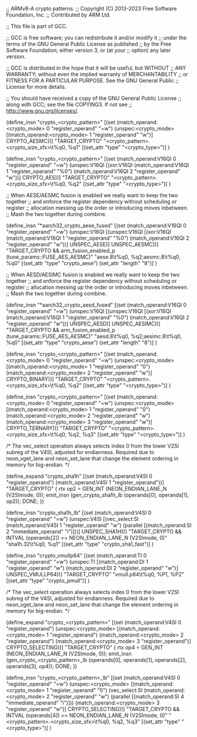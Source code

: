 ;; ARMv8-A crypto patterns.
;; Copyright (C) 2013-2023 Free Software Foundation, Inc.
;; Contributed by ARM Ltd.

;; This file is part of GCC.

;; GCC is free software; you can redistribute it and/or modify it
;; under the terms of the GNU General Public License as published
;; by the Free Software Foundation; either version 3, or (at your
;; option) any later version.

;; GCC is distributed in the hope that it will be useful, but WITHOUT
;; ANY WARRANTY; without even the implied warranty of MERCHANTABILITY
;; or FITNESS FOR A PARTICULAR PURPOSE.  See the GNU General Public
;; License for more details.

;; You should have received a copy of the GNU General Public License
;; along with GCC; see the file COPYING3.  If not see
;; <http://www.gnu.org/licenses/>.


(define_insn "crypto_<crypto_pattern>"
  [(set (match_operand:<crypto_mode> 0 "register_operand" "=w")
	(unspec:<crypto_mode>
		[(match_operand:<crypto_mode> 1 "register_operand" "w")]
	 CRYPTO_AESMC))]
  "TARGET_CRYPTO"
  "<crypto_pattern>.<crypto_size_sfx>\\t%q0, %q1"
  [(set_attr "type" "<crypto_type>")]
)

(define_insn "crypto_<crypto_pattern>"
  [(set (match_operand:V16QI 0 "register_operand" "=w")
	(unspec:V16QI
		[(xor:V16QI
		     (match_operand:V16QI 1 "register_operand" "%0")
		     (match_operand:V16QI 2 "register_operand" "w"))]
	CRYPTO_AES))]
  "TARGET_CRYPTO"
  "<crypto_pattern>.<crypto_size_sfx>\\t%q0, %q2"
  [(set_attr "type" "<crypto_type>")]
)

;; When AESE/AESMC fusion is enabled we really want to keep the two together
;; and enforce the register dependency without scheduling or register
;; allocation messing up the order or introducing moves inbetween.
;;  Mash the two together during combine.

(define_insn "*aarch32_crypto_aese_fused"
  [(set (match_operand:V16QI 0 "register_operand" "=w")
	(unspec:V16QI
		[(unspec:V16QI
		    [(xor:V16QI
			(match_operand:V16QI 1 "register_operand" "%0")
			(match_operand:V16QI 2 "register_operand" "w"))]
		UNSPEC_AESE)]
	UNSPEC_AESMC))]
  "TARGET_CRYPTO
   && arm_fusion_enabled_p (tune_params::FUSE_AES_AESMC)"
  "aese.8\\t%q0, %q2\;aesmc.8\\t%q0, %q0"
  [(set_attr "type" "crypto_aese")
   (set_attr "length" "8")]
)

;; When AESD/AESIMC fusion is enabled we really want to keep the two together
;; and enforce the register dependency without scheduling or register
;; allocation messing up the order or introducing moves inbetween.
;;  Mash the two together during combine.

(define_insn "*aarch32_crypto_aesd_fused"
  [(set (match_operand:V16QI 0 "register_operand" "=w")
	(unspec:V16QI
		[(unspec:V16QI
		    [(xor:V16QI
			(match_operand:V16QI 1 "register_operand" "%0")
			(match_operand:V16QI 2 "register_operand" "w"))]
		UNSPEC_AESD)]
	UNSPEC_AESIMC))]
  "TARGET_CRYPTO
   && arm_fusion_enabled_p (tune_params::FUSE_AES_AESMC)"
  "aesd.8\\t%q0, %q2\;aesimc.8\\t%q0, %q0"
  [(set_attr "type" "crypto_aese")
   (set_attr "length" "8")]
)

(define_insn "crypto_<crypto_pattern>"
  [(set (match_operand:<crypto_mode> 0 "register_operand" "=w")
	(unspec:<crypto_mode>
		[(match_operand:<crypto_mode> 1 "register_operand" "0")
		(match_operand:<crypto_mode> 2 "register_operand" "w")]
	CRYPTO_BINARY))]
  "TARGET_CRYPTO"
  "<crypto_pattern>.<crypto_size_sfx>\\t%q0, %q2"
  [(set_attr "type" "<crypto_type>")]
)

(define_insn "crypto_<crypto_pattern>"
  [(set (match_operand:<crypto_mode> 0 "register_operand" "=w")
        (unspec:<crypto_mode> [(match_operand:<crypto_mode> 1 "register_operand" "0")
                      (match_operand:<crypto_mode> 2 "register_operand" "w")
                      (match_operand:<crypto_mode> 3 "register_operand" "w")]
         CRYPTO_TERNARY))]
  "TARGET_CRYPTO"
  "<crypto_pattern>.<crypto_size_sfx>\\t%q0, %q2, %q3"
  [(set_attr "type" "<crypto_type>")]
)

/* The vec_select operation always selects index 0 from the lower V2SI subreg
   of the V4SI, adjusted for endianness. Required due to neon_vget_lane and
   neon_set_lane that change the element ordering in memory for big-endian.  */

(define_expand "crypto_sha1h"
  [(set (match_operand:V4SI 0 "register_operand")
	(match_operand:V4SI 1 "register_operand"))]
  "TARGET_CRYPTO"
{
  rtx op2 = GEN_INT (NEON_ENDIAN_LANE_N (V2SImode, 0));
  emit_insn (gen_crypto_sha1h_lb (operands[0], operands[1], op2));
  DONE;
})

(define_insn "crypto_sha1h_lb"
  [(set (match_operand:V4SI 0 "register_operand" "=w")
	(unspec:V4SI
	  [(vec_select:SI
	   (match_operand:V4SI 1 "register_operand" "w")
	   (parallel [(match_operand:SI 2 "immediate_operand" "i")]))]
	UNSPEC_SHA1H))]
  "TARGET_CRYPTO && INTVAL (operands[2]) == NEON_ENDIAN_LANE_N (V2SImode, 0)"
  "sha1h.32\\t%q0, %q1"
  [(set_attr "type" "crypto_sha1_fast")]
)

(define_insn "crypto_vmullp64"
  [(set (match_operand:TI 0 "register_operand" "=w")
        (unspec:TI [(match_operand:DI 1 "register_operand" "w")
                    (match_operand:DI 2 "register_operand" "w")]
         UNSPEC_VMULLP64))]
  "TARGET_CRYPTO"
  "vmull.p64\\t%q0, %P1, %P2"
  [(set_attr "type" "crypto_pmull")]
)

/* The vec_select operation always selects index 0 from the lower V2SI subreg
   of the V4SI, adjusted for endianness. Required due to neon_vget_lane and
   neon_set_lane that change the element ordering in memory for big-endian.  */

(define_expand "crypto_<crypto_pattern>"
  [(set (match_operand:V4SI 0 "register_operand")
	(unspec:<crypto_mode>
		[(match_operand:<crypto_mode> 1 "register_operand")
		 (match_operand:<crypto_mode> 2 "register_operand")
		 (match_operand:<crypto_mode> 3 "register_operand")]
	CRYPTO_SELECTING))]
  "TARGET_CRYPTO"
{
  rtx op4 = GEN_INT (NEON_ENDIAN_LANE_N (V2SImode, 0));
  emit_insn (gen_crypto_<crypto_pattern>_lb
	     (operands[0], operands[1], operands[2], operands[3], op4));
  DONE;
})

(define_insn "crypto_<crypto_pattern>_lb"
  [(set (match_operand:V4SI 0 "register_operand" "=w")
        (unspec:<crypto_mode>
                     [(match_operand:<crypto_mode> 1 "register_operand" "0")
                      (vec_select:SI
                        (match_operand:<crypto_mode> 2 "register_operand" "w")
                        (parallel [(match_operand:SI 4 "immediate_operand" "i")]))
                      (match_operand:<crypto_mode> 3 "register_operand" "w")]
         CRYPTO_SELECTING))]
  "TARGET_CRYPTO && INTVAL (operands[4]) == NEON_ENDIAN_LANE_N (V2SImode, 0)"
  "<crypto_pattern>.<crypto_size_sfx>\\t%q0, %q2, %q3"
  [(set_attr "type" "<crypto_type>")]
)
